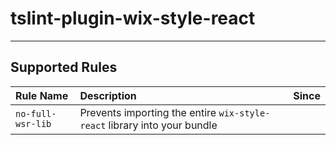 # tslint-plugin-wix-style-react
-----

Supported Rules
-----

Rule Name   | Description | Since
:---------- | :------------ | -------------
`no-full-wsr-lib` | Prevents importing the entire `wix-style-react` library into your bundle
